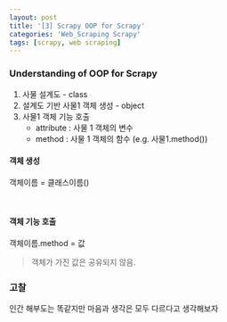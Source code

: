```yaml
---
layout: post
title: '[3] Scrapy OOP for Scrapy'
categories: 'Web_Scraping Scrapy'
tags: [scrapy, web scraping]
---
```


### Understanding of OOP for Scrapy

1. 사물 설계도 - class
2. 설계도 기반 사물1 객체 생성 - object
3. 사물1 객체 기능 호출 
   - attribute : 사물 1 객체의 변수
   - method : 사물 1 객체의 함수 (e.g. 사물1.method())



#### 객체 생성

객체이름 = 클래스이름()

<br/>

#### 객체 기능 호출

객체이름.method = 값

> 객체가 가진 값은 공유되지 않음.







### 고찰

인간 해부도는 똑같지만 마음과 생각은 모두 다르다고 생각해보자